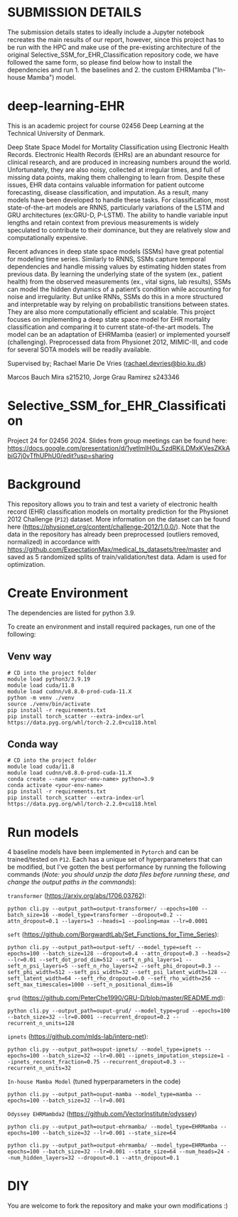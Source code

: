 # SUBMISSION DETAILS
The submission details states to ideally include a Jupyter notebook recreates the main results of our report, however, since this project has to be run with the HPC and make use of the pre-existing architecture of the original Selective_SSM_for_EHR_Classification repository code, we have followed the same form, so please find below how to install the dependencies and run 1. the baselines and 2. the custom EHRMamba ("In-house Mamba") model.


# deep-learning-EHR
This is an academic project for course 02456 Deep Learning at the Technical University of Denmark. 

Deep State Space Model for Mortality Classification using Electronic Health Records. 
Electronic Health Records (EHRs) are an abundant resource for clinical research, and are produced in increasing numbers around the world. Unfortunately, they are also noisy, collected at irregular times, and full of missing data points, making them challenging to learn from. Despite these issues, EHR data contains valuable information for patient outcome forecasting, disease classification, and imputation. As a result, many models have been developed to handle these tasks.
For classification, most state-of-the-art models are RNNS, particularly variations of the LSTM and GRU architectures (ex:GRU-D, P-LSTM). The ability to handle variable input lengths and retain context from previous measurements is widely speculated to contribute to their dominance, but they are relatively slow and computationally expensive.

Recent advances in deep state space models (SSMs) have great potential for modeling time series. Similarly to RNNS, SSMs capture temporal dependencies and handle missing values by estimating hidden states from previous data. By learning the underlying state of the system (ex., patient health) from the observed measurements (ex., vital signs, lab results), SSMs can model the hidden dynamics of a patient’s condition while accounting for noise and irregularity. But unlike RNNs, SSMs do this in a more structured and interpretable way by relying on probabilistic transitions between states. They are also more computationally efficient and scalable.
        This project focuses on implementing a deep state space model for EHR mortality classification and comparing it to current state-of-the-art models. The model can be an adaptation of EHRMamba (easier) or implemented yourself (challenging). Preprocessed data from Physionet 2012, MIMIC-III, and code for several SOTA models will be readily available.

Supervised by; Rachael Marie De Vries (rachael.devries@bio.ku.dk)

Marcos Bauch Mira s215210, Jorge Grau Ramirez s243346




# Selective_SSM_for_EHR_Classification
Project 24 for 02456 2024. Slides from group meetings can be found here: https://docs.google.com/presentation/d/1yetlmIH0u_5zdRKiLDMxKVesZKkAbiG7j0vTfhUPhU0/edit?usp=sharing

# Background
This repository allows you to train and test a variety of electronic health record (EHR) classification models on mortality prediction for the Physionet 2012 Challenge (`P12`) dataset. More information on the dataset can be found here (https://physionet.org/content/challenge-2012/1.0.0/). Note that the data in the repository has already been preprocessed (outliers removed, normalized) in accordance with https://github.com/ExpectationMax/medical_ts_datasets/tree/master and saved as 5 randomized splits of train/validation/test data. Adam is used for optimization.

# Create Environment
The dependencies are listed for python 3.9.

To create an environment and install required packages, run one of the following: 

## Venv way
```
# CD into the project folder
module load python3/3.9.19
module load cuda/11.8
module load cudnn/v8.8.0-prod-cuda-11.X
python -m venv ./venv
source ./venv/bin/activate
pip install -r requirements.txt
pip install torch_scatter --extra-index-url https://data.pyg.org/whl/torch-2.2.0+cu118.html
```

## Conda way
```
# CD into the project folder
module load cuda/11.8
module load cudnn/v8.8.0-prod-cuda-11.X
conda create --name <your-env-name> python=3.9
conda activate <your-env-name> 
pip install -r requirements.txt
pip install torch_scatter --extra-index-url https://data.pyg.org/whl/torch-2.2.0+cu118.html
```





# Run models 
4 baseline models have been implemented in `Pytorch` and can be trained/tested on `P12`. Each has a unique set of hyperparameters that can be modified, but I've gotten the best performance by running the following commands (_Note: you should unzip the data files before running these, and change the output paths in the commands_):

`transformer` (https://arxiv.org/abs/1706.03762):

`python cli.py --output_path=output-transformer/ --epochs=100 --batch_size=16 --model_type=transformer --dropout=0.2 --attn_dropout=0.1 --layers=3 --heads=1 --pooling=max --lr=0.0001` 


`seft` (https://github.com/BorgwardtLab/Set_Functions_for_Time_Series):

`python cli.py --output_path=output-seft/ --model_type=seft --epochs=100 --batch_size=128 --dropout=0.4 --attn_dropout=0.3 --heads=2 --lr=0.01 --seft_dot_prod_dim=512 --seft_n_phi_layers=1 --seft_n_psi_layers=5 --seft_n_rho_layers=2 --seft_phi_dropout=0.3 --seft_phi_width=512 --seft_psi_width=32 --seft_psi_latent_width=128 --seft_latent_width=64 --seft_rho_dropout=0.0 --seft_rho_width=256 --seft_max_timescales=1000 --seft_n_positional_dims=16`

`grud` (https://github.com/PeterChe1990/GRU-D/blob/master/README.md):

`python cli.py --output_path=ouput-grud/ --model_type=grud --epochs=100 --batch_size=32 --lr=0.0001 --recurrent_dropout=0.2 --recurrent_n_units=128`

`ipnets` (https://github.com/mlds-lab/interp-net):

`python cli.py --output_path=ouput-ipnets/ --model_type=ipnets --epochs=100 --batch_size=32 --lr=0.001 --ipnets_imputation_stepsize=1 --ipnets_reconst_fraction=0.75 --recurrent_dropout=0.3 --recurrent_n_units=32` 


`In-house Mamba Model` (tuned hyperparameters in the code)

`python cli.py --output_path=ouput-mamba --model_type=mamba --epochs=100 --batch_size=32 --lr=0.001`


`Odyssey EHRMambda2` (https://github.com/VectorInstitute/odyssey)

`python cli.py --output_path=output-ehrmamba/ --model_type=EHRMamba --epochs=100 --batch_size=32 --lr=0.001 --state_size=64`

`python cli.py --output_path=output-ehrmamba/ --model_type=EHRMamba --epochs=100 --batch_size=32 --lr=0.001 --state_size=64 --num_heads=24 --num_hidden_layers=32 --dropout=0.1 --attn_dropout=0.1`

# DIY
You are welcome to fork the repository and make your own modifications :) 
